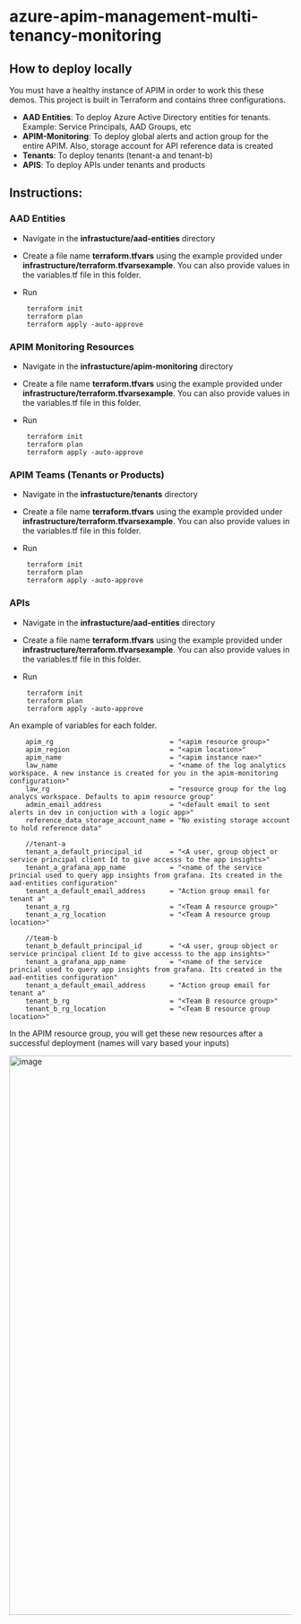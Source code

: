 # azure-apim-management-multi-tenancy-monitoring
## How to deploy locally

You must have a healthy instance of APIM in order to work this these demos. This project is built in Terraform and contains three configurations.

- **AAD Entities**: To deploy Azure Active Directory entities for tenants. Example: Service Principals, AAD Groups, etc
- **APIM-Monitoring**: To deploy global alerts and action group for the entire APIM. Also, storage account for API reference data is created
- **Tenants**: To deploy tenants (tenant-a and tenant-b)
- **APIS**: To deploy APIs under tenants and products

## Instructions:

### AAD Entities

- Navigate in the **infrastucture/aad-entities** directory
- Create a file name **terraform.tfvars** using the example provided under **infrastructure/terraform.tfvarsexample**. You can also provide values in the variables.tf file in this folder. 
- Run

       terraform init
       terraform plan
       terraform apply -auto-approve


### APIM Monitoring Resources

- Navigate in the **infrastucture/apim-monitoring** directory
- Create a file name **terraform.tfvars** using the example provided under **infrastructure/terraform.tfvarsexample**. You can also provide values in the variables.tf file in this folder. 
- Run

       terraform init
       terraform plan
       terraform apply -auto-approve



### APIM Teams (Tenants or Products)

- Navigate in the **infrastucture/tenants** directory
- Create a file name **terraform.tfvars** using the example provided under **infrastructure/terraform.tfvarsexample**. You can also provide values in the variables.tf file in this folder. 
- Run

       terraform init
       terraform plan
       terraform apply -auto-approve

### APIs

- Navigate in the **infrastucture/aad-entities** directory
- Create a file name **terraform.tfvars** using the example provided under **infrastructure/terraform.tfvarsexample**. You can also provide values in the variables.tf file in this folder. 
- Run

       terraform init
       terraform plan
       terraform apply -auto-approve



An example of variables for each folder. 


        apim_rg                             = "<apim resource group>"
        apim_region                         = "<apim location>"
        apim_name                           = "<apim instance nae>"
        law_name                            = "<name of the log analytics workspace. A new instance is created for you in the apim-monitoring configuration>"
        law_rg                              = "resource group for the log analycs workspace. Defaults to apim resource group"
        admin_email_address                 = "<default email to sent alerts in dev in conjuction with a logic app>"
        reference_data_storage_account_name = "No existing storage account to hold reference data"

        //tenant-a 
        tenant_a_default_principal_id       = "<A user, group object or service principal client Id to give accesss to the app insights>"
        tenant_a_grafana_app_name           = "<name of the service princial used to query app insights from grafana. Its created in the aad-entities configuration"
        tenant_a_default_email_address      = "Action group email for tenant a"
        tenant_a_rg                         = "<Team A resource group>"
        tenant_a_rg_location                = "<Team A resource group location>"

        //team-b
        tenant_b_default_principal_id       = "<A user, group object or service principal client Id to give accesss to the app insights>"
        tenant_a_grafana_app_name           = "<name of the service princial used to query app insights from grafana. Its created in the aad-entities configuration"
        tenant_a_default_email_address      = "Action group email for tenant a"
        tenant_b_rg                         = "<Team B resource group>"
        tenant_b_rg_location                = "<Team B resource group location>"
        

In the APIM resource group, you will get these new resources after a successful deployment (names will vary based your inputs)

<img width="997" alt="image" src="https://user-images.githubusercontent.com/86074746/213020400-9a3dfeed-494d-47db-95b8-24e8f1f50a0b.png">
